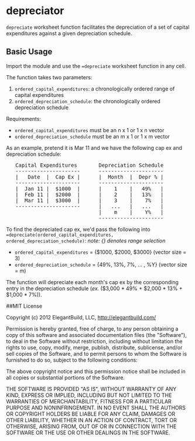 # depreciator #

`depreciate` worksheet function facilitates the depreciation of a set of capital expenditures against a given depreciation schedule.

## Basic Usage ##

Import the module and use the `=depreciate` worksheet function in any cell.

The function takes two parameters:

1. `ordered_capital_expenditures`: a chronologically ordered range of capital expenditures
2. `ordered_depreciation_schedule`: the chronologically ordered depreciation schedule

Requirements:

- `ordered_capital_expenditures` must be an n x 1 or 1 x n vector
- `ordered_depreciation_schedule` must be an m x 1 or 1 x m vector

As an example, pretend it is Mar 11 and we have the following cap ex and depreciation schedule:

<pre>
   Capital Expenditures       Depreciation Schedule
   ---------------------      ---------------------
   |   Date  |  Cap Ex |      |  Month  |  Depr % |
   ---------------------      ---------------------
   |  Jan 11 |  $1000  |      |    1    |   49%   |
   |  Feb 11 |  $2000  |      |    2    |   13%   |
   |  Mar 11 |  $3000  |      |    3    |    7%   |
   ---------------------      |   ...   |   ...   |
                              |    m    |    Y%   |
                              ---------------------
</pre>

To find the depreciated cap ex, we'd pass the following into `=depreciate(ordered_capital_expenditures, ordered_depreciation_schedule)`:
_note: {} denotes range selection_

- `ordered_capital_expenditures`  = {$1000, $2000, $3000}     (vector size = 3)
- `ordered_depreciation_schedule` = {49%, 13%, 7%, ... , %Y}  (vector size = m)

The function will depreciate each month's cap ex by the corresponding entry in the depreciation schedule (_ex._ ($3,000 * 49% + $2,000 * 13% + $1,000 * 7%)).

##MIT License

Copyright (c) 2012 ElegantBuild, LLC, http://elegantbuild.com/

Permission is hereby granted, free of charge, to any person obtaining
a copy of this software and associated documentation files (the
"Software"), to deal in the Software without restriction, including
without limitation the rights to use, copy, modify, merge, publish,
distribute, sublicense, and/or sell copies of the Software, and to
permit persons to whom the Software is furnished to do so, subject to
the following conditions:

The above copyright notice and this permission notice shall be
included in all copies or substantial portions of the Software.

THE SOFTWARE IS PROVIDED "AS IS", WITHOUT WARRANTY OF ANY KIND,
EXPRESS OR IMPLIED, INCLUDING BUT NOT LIMITED TO THE WARRANTIES OF
MERCHANTABILITY, FITNESS FOR A PARTICULAR PURPOSE AND
NONINFRINGEMENT. IN NO EVENT SHALL THE AUTHORS OR COPYRIGHT HOLDERS BE
LIABLE FOR ANY CLAIM, DAMAGES OR OTHER LIABILITY, WHETHER IN AN ACTION
OF CONTRACT, TORT OR OTHERWISE, ARISING FROM, OUT OF OR IN CONNECTION
WITH THE SOFTWARE OR THE USE OR OTHER DEALINGS IN THE SOFTWARE.

